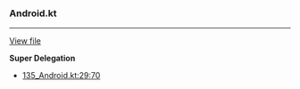 ### Android.kt
---
[View file](../../precision_analyzed/135_Android.kt)

**Super Delegation**

 - [135_Android.kt:29:70](../../precision_analyzed/135_Android.kt#L29)
